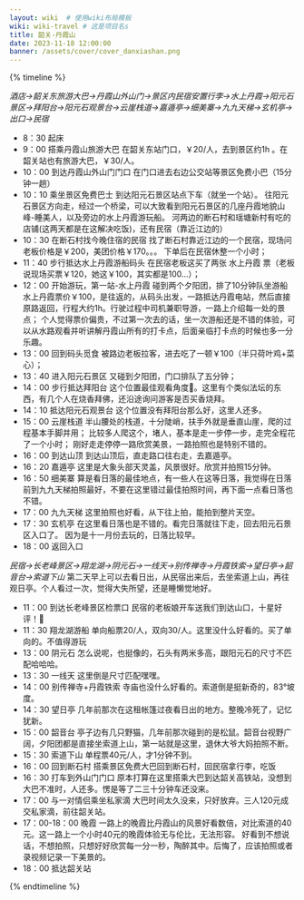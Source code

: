 ```yaml
---
layout: wiki  # 使用wiki布局模板
wiki: wiki-travel # 这是项目名s
title: 韶关-丹霞山
date: 2023-11-18 12:00:00
banner: /assets/cover/cover_danxiashan.png
---
```


{% timeline %}
<!-- node 2023.11.18 Day1: 阳元石景区 -->
*酒店→韶关东旅游大巴→丹霞山外山门→景区内民宿安置行李→水上丹霞→阳元石景区→拜阳台→阳元石观景台→云崖栈道→嘉遁亭→细美寨→九九天梯→玄机亭→出口→民宿*
- 8：30 起床
- 9：00 搭乘丹霞山旅游大巴
    在韶关东站门口，￥20/人，去到景区约1h 。在韶关站也有旅游大巴，￥30/人。
- 10：00 到达丹霞山外山门门口
在门口进去右边公交站等景区免费小巴（15分钟一趟）
- 10：10 乘坐景区免费巴士
到达阳元石景区站点下车（就坐一个站）。
往阳元石景区方向走，经过一个桥梁，可以大致看到阳元石景区的几座丹霞地貌山峰-睡美人，以及旁边的水上丹霞游玩船。
河两边的断石村和瑶塘新村有吃的店铺(这两天都是在这解决吃饭)，还有民宿（靠近江边的）
- 10：30 在断石村找今晚住宿的民宿
找了断石村靠近江边的一个民宿，现场问老板价格是￥200，美团价格￥170。。。 下单后在民宿休整一个小时；
- 11：40 步行抵达水上丹霞游船码头
在民宿老板这买了两张 水上丹霞 票（老板说现场买票￥120，她这￥100，其实都是100...）；
- 12：00 开始游玩，第一站-水上丹霞
碰到两个夕阳团，排了10分钟队坐游船
水上丹霞票价￥100，是往返的，从码头出发，一路抵达丹霞电站，然后直接原路返回，行程大约1h。行驶过程中司机兼职导游，一路上介绍每一处的景点；
个人觉得票价偏贵，不过第一次去的话，坐一次游船还是不错的体验，可以从水路观看并听讲解丹霞山所有的打卡点，后面亲临打卡点的时候也多一分乐趣。
- 13：00 回到码头觅食
被路边老板拉客，进去吃了一顿￥100（半只荷叶鸡+菜心）；
- 13：40 进入阳元石景区
又碰到夕阳团，门口排队了五分钟；
- 14：00 步行抵达拜阳台
这个位置最佳观看角度🤣。这里有个类似法坛的东西，有几个人在烧香拜佛，还沿途询问游客是否买香烧拜。
- 14：10 抵达阳元石观景台
这个位置没有拜阳台那么好，这里人还多。
- 15：00 云崖栈道
半山腰处的栈道，十分陡峭，扶手外就是垂直山崖，爬的过程基本手脚并用；
比较多人爬这个，堵人，基本是走一步停一步，走完全程花了一个小时；
刚好走走停停一路欣赏美景，一路拍照也是特别不错的。
- 16：00 到达山顶
到达山顶后，直走路口往右走，去嘉遁亭。
- 16：20 嘉遁亭
这里是大象头部天灵盖，风景很好。欣赏并拍照15分钟。
- 16：50 细美寨
算是看日落的最佳地点，有一些人在这等日落，我觉得在日落前到九九天梯拍照最好，不要在这里错过最佳拍照时间，再下面一点看日落也不错。
- 17：00 九九天梯
这里拍照也好看，从下往上拍，能拍到整片天空。
- 17：30 玄机亭
在这里看日落也是不错的。看完日落就往下走，回去阳元石景区入口了。
因为是十一月份去玩的，日落比较早。
- 18：00 返回入口

<!-- node 2023.11.19 Day2: 长老峰景区 -->
*民宿→长老峰景区→翔龙湖→阴元石→一线天→别传禅寺→丹霞铁索→望日亭→韶音台→索道下山*
第二天早上可以去看日出，从民宿出来后，去坐索道上山，再往观日亭。个人看过一次，觉得大失所望，还是睡懒觉地好。
- 11：00 到达长老峰景区检票口
民宿的老板娘开车送我们到达山口，十星好评！🥰
- 11：30 翔龙湖游船
单向船票20/人，双向30/人。这里没什么好看的。买了单向的。不值得游玩
- 13：00 阴元石
怎么说呢，也挺像的，石头有两米多高，跟阳元石的尺寸不匹配哈哈哈。
- 13：30 一线天
这里倒是尺寸匹配嘿嘿。
- 14：00 别传禅寺+丹霞铁索
寺庙也没什么好看的。索道倒是挺新奇的，83°坡度。
- 14：30 望日亭
几年前那次在这租帐篷过夜看日出的地方。整晚冷死了，记忆犹新。
- 15：00 韶音台
亭子边有几只野猫，几年前那次碰到的是松鼠。韶音台视野广阔，夕阳团都是直接坐索道上山，第一站就是这里，退休大爷大妈拍照不断。
- 15：30 索道下山
单程票40元/人，才1分钟不到。
- 16：00 回到断石村
搭乘景区免费大巴回到断石村，回民宿拿行李，吃饭
- 16：30 打车到外山门门口
原本打算在这里搭乘大巴到达韶关高铁站，没想到大巴不准时，人还多。愣是等了二三十分钟车还没来。
- 17：00 与一对情侣乘坐私家滴
大巴时间太久没来，只好放弃。三人120元成交私家滴，前往韶关站。
- 17：00-18：00 晚霞
一路上的晚霞比丹霞山的风景好看数倍，对比索道的40元。这一路上一个小时40元的晚霞体验无与伦比，无法形容。
好看到不想说话，不想拍照，只想好好欣赏每一分一秒，陶醉其中。后悔了，应该拍照或者录视频记录一下美景的。
- 18：00 抵达韶关站

{% endtimeline %}